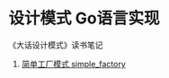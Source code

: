# 设计模式 Go语言实现

《大话设计模式》读书笔记

1. [简单工厂模式 simple_factory](https://github.com/withlzc/design_pattern_go/tree/master/simple_factory)